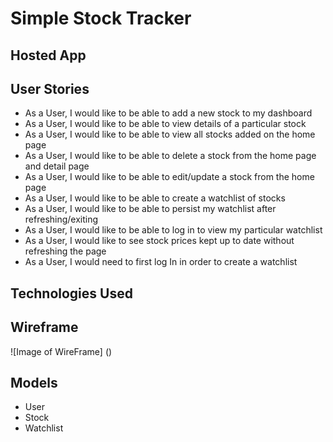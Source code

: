 # Simple Stock Tracker
## Hosted App
## User Stories
- As a User, I would like to be able to add a new stock to my dashboard
- As a User, I would like to be able to view details of a particular stock
- As a User, I would like to be able to view all stocks added on the home page
- As a User, I would like to be able to delete a stock from the home page and detail page
- As a User, I would like to be able to edit/update a stock from the home page
- As a User, I would like to be able to create a watchlist of stocks
- As a User, I would like to be able to persist my watchlist after refreshing/exiting
- As a User, I would like to be able to log in to view my particular watchlist
- As a User, I would like to see stock prices kept up to date without refreshing the page
- As a User, I would need to first log In in order to create a watchlist
## Technologies Used
## Wireframe
![Image of WireFrame]
()
## Models
- User
- Stock
- Watchlist
